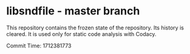 # libsndfile - master branch

This repository contains the frozen state of the repository.
Its history is cleared. It is used only for static code
analysis with Codacy.

Commit Time: 1712381773